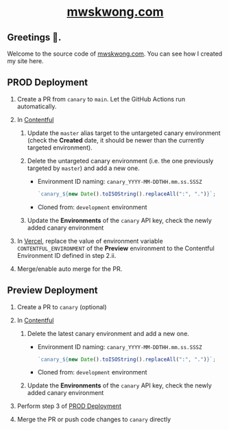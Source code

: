 <h1 align="center">
  <a href="https://mwskwong.com" rel="noopener" target="_blank">mwskwong.com</a>
</h1>

## Greetings 👋.

Welcome to the source code of [mwskwong.com](https://mwskwong.com). You can see how I created my site here.

## PROD Deployment

1. Create a PR from `canary` to `main`. Let the GitHub Actions run automatically.

2. In [Contentful](https://app.contentful.com/)

   1. Update the `master` alias target to the untargeted canary environment (check the **Created** date, it should be newer than the currently targeted environment).

   2. Delete the untargeted canary environment (i.e. the one previously targeted by `master`) and add a new one.

      - Environment ID naming: `canary_YYYY-MM-DDTHH.mm.ss.SSSZ`

        ```js
        `canary_${new Date().toISOString().replaceAll(":", ".")}`;
        ```

      - Cloned from: `development` environment

   3. Update the **Environments** of the `canary` API key, check the newly added canary environment

3. In [Vercel](https://vercel.com), replace the value of environment variable `CONTENTFUL_ENVIRONMENT` of the **Preview** environment to the Contentful Environment ID defined in step 2.ii.

4. Merge/enable auto merge for the PR.

## Preview Deployment

1. Create a PR to `canary` (optional)

2. In [Contentful](https://app.contentful.com/)

   1. Delete the latest canary environment and add a new one.

      - Environment ID naming: `canary_YYYY-MM-DDTHH.mm.ss.SSSZ`

        ```js
        `canary_${new Date().toISOString().replaceAll(":", ".")}`;
        ```

      - Cloned from: `development` environment

   2. Update the **Environments** of the `canary` API key, check the newly added canary environment

3. Perform step 3 of [PROD Deployment](#prod-deployment)

4. Merge the PR or push code changes to `canary` directly

